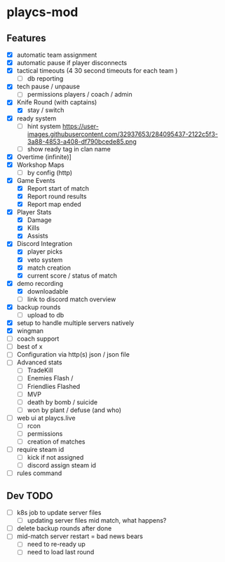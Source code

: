 # playcs-mod

## Features
- [x] automatic team assignment
- [x] automatic pause if player disconnects
- [x] tactical timeouts (4 30 second timeouts for each team )
  - [ ] db reporting
- [x] tech pause / unpause
  - [ ] permissions players / coach / admin
- [x] Knife Round (with captains)
  - [x] stay / switch
- [x] ready system
  - [ ] hint system https://user-images.githubusercontent.com/32937653/284095437-2122c5f3-3a88-4853-a408-df790bcede85.png
  - [ ] show ready tag in clan name
- [x] Overtime (infinite)]
- [x] Workshop Maps
  - [ ] by config (http)
- [x] Game Events
    - [x] Report start of match
    - [x] Report round results
    - [x] Report map ended
- [x] Player Stats
    - [x] Damage
    - [x] Kills
    - [x] Assists
- [x] Discord Integration
  - [x] player picks
  - [x] veto system
  - [x] match creation
  - [x] current score / status of match
- [x] demo recording
  - [x] downloadable
  - [ ] link to discord match overview
- [x] backup rounds 
  - [ ] upload to db
- [x] setup to handle multiple servers natively
- [x] wingman
- [ ] coach support
- [ ] best of x
- [ ] Configuration via http(s) json / json file
- [ ] Advanced stats
  - [ ] TradeKill
  - [ ] Enemies Flash /
  - [ ] Friendlies Flashed
  - [ ] MVP
  - [ ] death by bomb / suicide
  - [ ] won by plant / defuse (and who)
- [ ] web ui at playcs.live
  - [ ] rcon
  - [ ] permissions
  - [ ] creation of matches
- [ ] require steam id
  - [ ] kick if not assigned
  - [ ] discord assign steam id
- [ ] rules command

## Dev TODO
- [ ] k8s job to update server files 
  - [ ] updating server files mid match, what happens?
- [ ] delete backup rounds after done
- [ ] mid-match server restart = bad news bears
  - [ ] need to re-ready up 
  - [ ] need to load last round